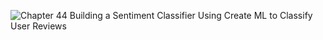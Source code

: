 ![Chapter 44 Building a Sentiment Classifier Using Create ML to Classify User Reviews](https://github.com/mrgsdev/AppCoda/assets/157994617/97c4a527-3344-4e2c-b02d-b28dc900fdc1)
